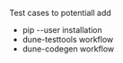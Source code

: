 Test cases to potentiall add

* pip --user installation
* dune-testtools workflow
* dune-codegen workflow
